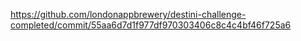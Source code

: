 https://github.com/londonappbrewery/destini-challenge-completed/commit/55aa6d7d1f977df970303406c8c4c4bf46f725a6